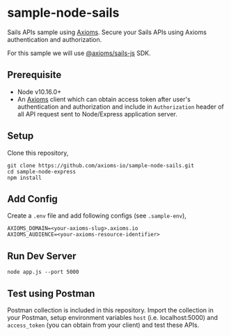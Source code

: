 # sample-node-sails
Sails APIs sample using [Axioms](https://axioms.io). Secure your Sails APIs using Axioms authentication and authorization.

For this sample we will use [@axioms/sails-js](https://github.com/axioms-io/express-js) SDK.

## Prerequisite

* Node v10.16.0+
* An [Axioms](https://axioms.io) client which can obtain access token after user's authentication and authorization and include in `Authorization` header of all API request sent to Node/Express application server.

## Setup
Clone this repository,

```
git clone https://github.com/axioms-io/sample-node-sails.git
cd sample-node-express
npm install
```

## Add Config
Create a `.env` file and add following configs (see `.sample-env`),

```
AXIOMS_DOMAIN=<your-axioms-slug>.axioms.io
AXIOMS_AUDIENCE=<your-axioms-resource-identifier>
```

## Run Dev Server

```
node app.js --port 5000
```

## Test using Postman
Postman collection is included in this repository. Import the collection in your Postman, setup environment variables `host` (i.e. localhost:5000) and `access_token` (you can obtain from your client) and test these APIs.


